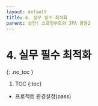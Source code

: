 ```yaml
---
layout: default
title: 4. 실무 필수 최적화
parent: 실전! 스프링부트와 JPA 활용2
---
```


# 4. 실무 필수 최적화
{: .no_toc }

1. TOC
{:toc}

- 프로젝트 환경설정(pass)